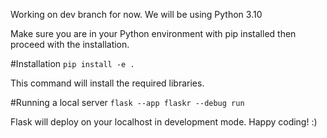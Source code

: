 Working on dev branch for now.
We will be using Python 3.10

Make sure you are in your Python environment with pip installed then proceed with the installation.

#Installation
`pip install -e .`

This command will install the required libraries.

#Running a local server
`flask --app flaskr --debug run`

Flask will deploy on your localhost in development mode. Happy coding! :)
